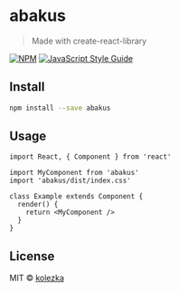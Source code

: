 # abakus

> Made with create-react-library

[![NPM](https://img.shields.io/npm/v/abakus.svg)](https://www.npmjs.com/package/abakus) [![JavaScript Style Guide](https://img.shields.io/badge/code_style-standard-brightgreen.svg)](https://standardjs.com)

## Install

```bash
npm install --save abakus
```

## Usage

```tsx
import React, { Component } from 'react'

import MyComponent from 'abakus'
import 'abakus/dist/index.css'

class Example extends Component {
  render() {
    return <MyComponent />
  }
}
```

## License

MIT © [kolezka](https://github.com/kolezka)
